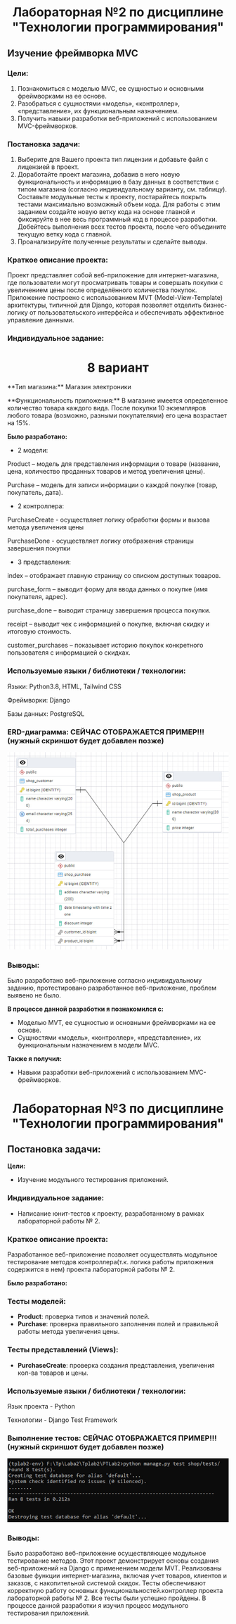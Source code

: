 <h1 align="center">Лабораторная №2 по дисциплине "Технологии программирования"</h1>

## Изучение фреймворка MVC

### Цели:
1. Познакомиться c моделью MVC, ее сущностью и основными фреймворками на ее основе.
2. Разобраться с сущностями «модель», «контроллер», «представление», их функциональным
назначением.
3. Получить навыки разработки веб-приложений с использованием MVC-фреймворков.

### Постановка задачи:
1. Выберите для Вашего проекта тип лицензии и добавьте файл с лицензией в проект.
2. Доработайте проект магазина, добавив в него новую функциональность и информацию в базу
данных в соответствии с типом магазина (согласно индивидуальному варианту, см. таблицу). Составьте
модульные тесты к проекту, постарайтесь покрыть тестами максимально возможный объем кода. Для
работы с этим заданием создайте новую ветку кода на основе главной и фиксируйте в нее весь
программный код в процессе разработки. Добейтесь выполнения всех тестов проекта, после чего
объедините текущую ветку кода с главной.
3. Проанализируйте полученные результаты и сделайте выводы.

### Краткое описание проекта:
Проект представляет собой веб-приложение для интернет-магазина, где пользователи могут просматривать товары и совершать покупки с увеличением цены после определённого количества покупок. Приложение построено с использованием MVT (Model-View-Template) архитектуры, типичной для Django, которая позволяет отделить бизнес-логику от пользовательского интерфейса и обеспечивать эффективное управление данными.

### Индивидуальное задание:

<h1 align="center">8 вариант</h1>

<p>**Тип магазина:** Магазин электроники</p> 
**Функциональность приложения:** В магазине имеется определенное количество товара каждого вида. После покупки 10 экземпляров любого товара (возможно, разными покупателями) его цена возрастает на 15%.

**Было разработано:**
* 2 модели: 
<p>Product – модель для представления информации о товаре (название, цена, количество проданных товаров и метод увеличения цены).</p>
<p>Purchase – модель для записи информации о каждой покупке (товар, покупатель, дата).</p>

* 2 контроллера:
<p>PurchaseCreate - осуществляет логику обработки формы и вызова метода увеличения цены</p>
<p>PurchaseDone - осуществляет логику отображения страницы завершения покупки</p>

* 3 представления:
<p>index – отображает главную страницу со списком доступных товаров.</p>
<p>purchase_form – выводит форму для ввода данных о покупке (имя покупателя, адрес).</p>
<p>purchase_done – выводит страницу завершения процесса покупки.</p>
<p>receipt – выводит чек с информацией о покупке, включая скидку и итоговую стоимость.</p>
<p>customer_purchases – показывает историю покупок конкретного пользователя с информацией о скидках.</p>

### Используемые языки / библиотеки / технологии:
<p>Языки: Python3.8, HTML, Tailwind CSS</p>
<p>Фреймворки: Django</p>
<p>Базы данных: PostgreSQL </p>

### ERD-диаграмма: СЕЙЧАС ОТОБРАЖАЕТСЯ ПРИМЕР!!! (нужный скриншот будет добавлен позже)
![image](https://github.com/Lucky357231/PTLab2/blob/main/img/photo_2024-11-08_17-11-30.jpg?raw=true)

### Выводы:
Было разработано веб-приложение согласно индивидуальному заданию, протестировано разработанное веб-приложение, проблем выявено не было.

**В процессе данной разработки я познакомился с:**
* Моделью MVT, ее сущностью и основными фреймворками на ее основе.
* Сущностями «модель», «контроллер», «представление», их функциональным назначением в модели MVC.  

**Также я получил:**
* Навыки разработки веб-приложений с использованием MVC-фреймворков.
  
<h1 align="center">Лабораторная №3 по дисциплине "Технологии программирования"</h1>

## Постановка задачи:
**Цели:**
* Изучение модульного тестирования приложений.

### Индивидуальное задание:
* Написание юнит-тестов к проекту, разработанному в рамках лабораторной работы № 2.

### Краткое описание проекта:
Разработанное веб-приложение позволяет осуществлять модульное тестирование методов контроллера(т.к. логика работы приложения содержится в нем) проекта лабораторной работы № 2.

**Было разработано:**
### Тесты моделей:
- **Product**: проверка типов и значений полей.
- **Purchase**: проверка правильного заполнения полей и правильной работы метода увеличения цены.

### Тесты представлений (Views):
- **PurchaseCreate**: проверка создания представления, увеличения кол-ва товаров и цены.

### Используемые языки / библиотеки / технологии:
<p>Язык проекта - Python</p>
Технологии - Django Test Framework

### Выполнение тестов: СЕЙЧАС ОТОБРАЖАЕТСЯ ПРИМЕР!!! (нужный скриншот будет добавлен позже)
![image](https://github.com/Lucky357231/PTLab2/raw/main/img/photo_2024-11-08_17-11-19.jpg)


### Выводы:
Было разработано веб-приложение осуществляющее модульное тестирование методов. Этот проект демонстрирует основы создания веб-приложений на Django с применением модели MVT. Реализованы базовые функции интернет-магазина, включая учет товаров, клиентов и заказов, с накопительной системой скидок. Тесты обеспечивают корректную работу основных функциональностей.контроллер проекта лабораторной работы № 2. Все тесты были успешно пройдены. В процессе данной разработки я изучил процесс модульного тестирования приложений.

